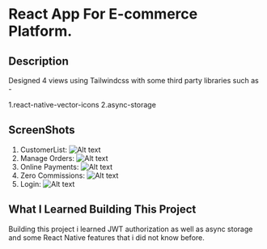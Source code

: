 # React App For E-commerce Platform.

## Description

Designed 4 views using Tailwindcss with some third party libraries such as -

1.react-native-vector-icons
2.async-storage

## ScreenShots

1. CustomerList: <img src="./asstes/customer.PNG" alt="Alt text" title="customer list">
2. Manage Orders: <img src="./asstes/orderpage.PNG" alt="Alt text" title="order manage">
3. Online Payments: <img src="./asstes/payment.PNG" alt="Alt text" title="payment">
4. Zero Commissions: <img src="./asstes/orderListPage.PNG" alt="Alt text" title="Zero Commissions">
5. Login: <img src="./asstes/login.PNG" alt="Alt text" title="Zero Commissions">

## What I Learned Building This Project

Building this project i learned JWT authorization as well as async storage and some React Native features that i did not know before.
